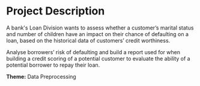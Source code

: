# Project Description

A bank's Loan Division wants to assess whether a customer’s marital status and number of children have an impact on their chance of defaulting on a loan, based on the historical data of customers’ credit worthiness.

Analyse borrowers’ risk of defaulting and build a report used for when building a credit scoring of a potential customer to evaluate the ability of a potential borrower to repay their loan.

**Theme:** Data Preprocessing